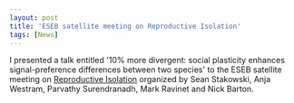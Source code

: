```yaml
---
layout: post
title: 'ESEB satellite meeting on Reproductive Isolation'
tags: [News]
---
```


I presented a talk entitled '10% more divergent: social plasticity enhances signal-preference differences between two species' to the ESEB satellite meeting on [Reproductive Isolation](https://www.eseb2022.cz/en/understanding-reproductive-isolation-bridging-conceptual-barriers-in-speciation-research) organized by Sean Stakowski, Anja Westram, Parvathy Surendranadh, Mark Ravinet and Nick Barton. 
